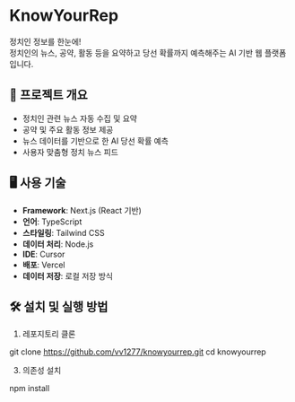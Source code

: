 # KnowYourRep

정치인 정보를 한눈에!  
정치인의 뉴스, 공약, 활동 등을 요약하고 당선 확률까지 예측해주는 AI 기반 웹 플랫폼입니다.

## 🔧 프로젝트 개요

- 정치인 관련 뉴스 자동 수집 및 요약
- 공약 및 주요 활동 정보 제공
- 뉴스 데이터를 기반으로 한 AI 당선 확률 예측
- 사용자 맞춤형 정치 뉴스 피드

## 🖥️ 사용 기술

- **Framework**: Next.js (React 기반)
- **언어**: TypeScript
- **스타일링**: Tailwind CSS
- **데이터 처리**: Node.js
- **IDE**: Cursor
- **배포**: Vercel
- **데이터 저장**: 로컬 저장 방식

## 🛠 설치 및 실행 방법

1. 레포지토리 클론
   
git clone https://github.com/vv1277/knowyourrep.git
cd knowyourrep

3. 의존성 설치
   
npm install
